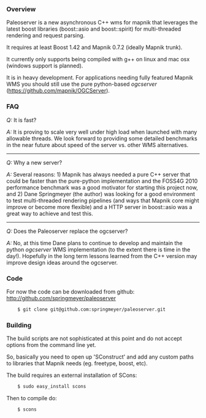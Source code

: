 <!-- Name: Paleoserver -->
<!-- Version: 2 -->
<!-- Last-Modified: 2011/04/28 09:44:27 -->
<!-- Author: manelclos -->

### Overview
Paleoserver is a new asynchronous C++ wms for mapnik that leverages the latest boost libraries (boost::asio and boost::spirit) for multi-threaded rendering and request parsing.

It requires at least Boost 1.42 and Mapnik 0.7.2 (ideally Mapnik trunk).

It currently only supports being compiled with g++ on linux and mac osx (windows support is planned).

It is in heavy development. For applications needing fully featured Mapnik WMS you should still use the pure python-based *ogcserver* (https://github.com/mapnik/OGCServer).

### FAQ

*Q:* It is fast?

*A:* It is proving to scale very well under high load when launched with many allowable threads. We look forward to providing some detailed benchmarks in the near future about speed of the server vs. other WMS alternatives.

-----

*Q:* Why a new server?

*A:* Several reasons: 1) Mapnik has always needed a pure C++ server that could be faster than the pure-python implementation and the FOSS4G 2010 performance benchmark was a good motivator for starting this project now, and 2) Dane Springmeyer (the author) was looking for a good environment to test multi-threaded rendering pipelines (and ways that Mapnik core might improve or become more flexible) and a HTTP server in boost::asio was a great way to achieve and test this.

-----

*Q:* Does the Paleoserver replace the ogcserver?

*A:* No, at this time Dane plans to continue to develop and maintain the python *ogcserver* WMS implementation (to the extent there is time in the day!). Hopefully in the long term lessons learned from the C++ version may improve design ideas around the ogcserver.

### Code

For now the code can be downloaded from github: http://github.com/springmeyer/paleoserver

```sh
    $ git clone git@github.com:springmeyer/paleoserver.git
```

### Building

The build scripts are not sophisticated at this point and do not accept options from the command line yet.

So, basically you need to open up 'SConstruct' and add any custom paths to libraries that Mapnik needs (eg. freetype, boost, etc).

The build requires an external installation of SCons:

```sh
    $ sudo easy_install scons
```

Then to compile do:

```sh
    $ scons
```